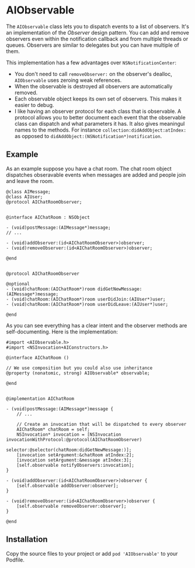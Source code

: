 # AIObservable

The `AIObservable` class lets you to dispatch events to a list of observers. It's an implementation of the *Observer* design pattern. You can add and remove observers even within the notification callback and from multiple threads or queues. Observers are similar to delegates but you can have multiple of them.

This implementation has a few advantages over `NSNotificationCenter`:
* You don't need to call `removeObserver:` on the observer's dealloc, `AIObservable` uses zeroing weak references.
* When the observable is destroyed all observers are automatically removed.
* Each observable object keeps its own set of observers. This makes it easier to debug.
* I like having an observer protocol for each class that is observable. A protocol allows you to better document each event that the observable class can dispatch and what parameters it has. It also gives meaningul names to the methods. For instance `collection:didAddObject:atIndex:` as opposed to `didAddObject:(NSNotification*)notification`.


## Example

As an example suppose you have a chat room. The chat room object dispatches obseravable events when messages are added and people join and leave the room.

```objc
@class AIMessage;
@class AIUser;
@protocol AIChatRoomObserver;


@interface AIChatRoom : NSObject 

- (void)postMessage:(AIMessage*)message;
// ...

- (void)addObserver:(id<AIChatRoomObserver>)observer;
- (void)removeObserver:(id<AIChatRoomObserver>)observer;

@end


@protocol AIChatRoomObserver

@optional
- (void)chatRoom:(AIChatRoom*)room didGetNewMessage:(AIMessage*)message;
- (void)chatRoom:(AIChatRoom*)room userDidJoin:(AIUser*)user;
- (void)chatRoom:(AIChatRoom*)room userDidLeave:(AIUser*)user;

@end
```

As you can see everything has a clear intent and the observer methods are self-documenting. Here is the implementation:

```objc
#import <AIObservable.h>
#import <NSInvocation+AIConstructors.h>

@interface AIChatRoom ()

// We use composition but you could also use inheritance
@property (nonatomic, strong) AIObservable* observable;

@end


@implementation AIChatRoom

- (void)postMessage:(AIMessage*)message {
    // ...

    // Create an invocation that will be dispatched to every observer
    AIChatRoom* chatRoom = self;
    NSInvocation* invocation = [NSInvocation invocationWithProtocol:@protocol(AIChatRoomObserver)
                                                           selector:@selector(chatRoom:didGetNewMessage:)];
    [invocation setArgument:&chatRoom atIndex:2];
    [invocation setArgument:&message atIndex:3];
    [self.observable notifyObservers:invocation];
}

- (void)addObserver:(id<AIChatRoomObserver>)observer {
    [self.observable addObserver:observer];
}

- (void)removeObserver:(id<AIChatRoomObserver>)observer {
    [self.observable removeObserver:observer];
}

@end
```

## Installation

Copy the source files to your project or add `pod 'AIObservable'` to your Podfile.

